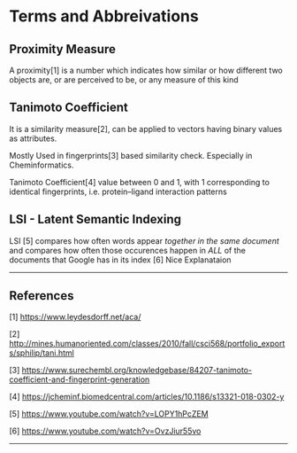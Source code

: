 # Terms and Abbreivations

## Proximity Measure

A proximity[1] is a number which indicates how similar or how different two objects are, or are perceived to be, or any measure of this kind

## Tanimoto Coefficient

It is a similarity measure[2], can be applied to vectors having binary values as attributes.

Mostly Used in fingerprints[3] based similarity check. Especially in Cheminformatics.

Tanimoto Coefficient[4] value between 0 and 1, with 1 corresponding to identical fingerprints, i.e. protein–ligand interaction patterns

## LSI - Latent Semantic Indexing

LSI [5] compares how often words appear _together in the same document_ and compares how often those occurences happen in _ALL_ of the documents that Google has in its index
[6] Nice Explanataion

----

## References

[1] <https://www.leydesdorff.net/aca/>

[2] <http://mines.humanoriented.com/classes/2010/fall/csci568/portfolio_exports/sphilip/tani.html>

[3] <https://www.surechembl.org/knowledgebase/84207-tanimoto-coefficient-and-fingerprint-generation>

[4] <https://jcheminf.biomedcentral.com/articles/10.1186/s13321-018-0302-y>

[5] <https://www.youtube.com/watch?v=LOPY1hPcZEM>

[6] <https://www.youtube.com/watch?v=OvzJiur55vo>

----
